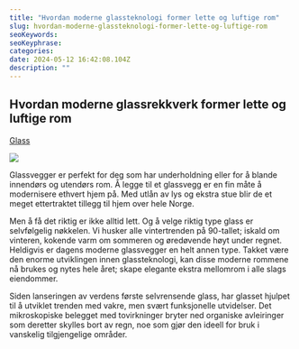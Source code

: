 ```yaml
---
title: "Hvordan moderne glassteknologi former lette og luftige rom"
slug: hvordan-moderne-glassteknologi-former-lette-og-luftige-rom
seoKeywords: 
seoKeyphrase: 
categories: 
date: 2024-05-12 16:42:08.104Z 
description: ""
---
```


## Hvordan moderne glassrekkverk former lette og luftige rom

[Glass](https://s-glass.no)



![](https://cdn.sanity.io/images/csbn9wp4/transformed-data/a859698764a692844697c85baba8f263bbbc8be4-533x800.jpg)

Glassvegger er perfekt for deg som har underholdning eller for å blande innendørs og utendørs rom. Å legge til et glassvegg er en fin måte å modernisere ethvert hjem på. Med utlån av lys og ekstra stue blir de et meget ettertraktet tillegg til hjem over hele Norge.

Men å få det riktig er ikke alltid lett. Og å velge riktig type glass er selvfølgelig nøkkelen. Vi husker alle vintertrenden på 90-tallet; iskald om vinteren, kokende varm om sommeren og øredøvende høyt under regnet. Heldigvis er dagens moderne glassvegger en helt annen type. Takket være den enorme utviklingen innen glassteknologi, kan disse moderne rommene nå brukes og nytes hele året; skape elegante ekstra mellomrom i alle slags eiendommer.

Siden lanseringen av verdens første selvrensende glass, har glasset hjulpet til å utviklet trenden med vakre, men svært funksjonelle utvidelser. Det mikroskopiske belegget med tovirkninger bryter ned organiske avleiringer som deretter skylles bort av regn, noe som gjør den ideell for bruk i vanskelig tilgjengelige områder.
